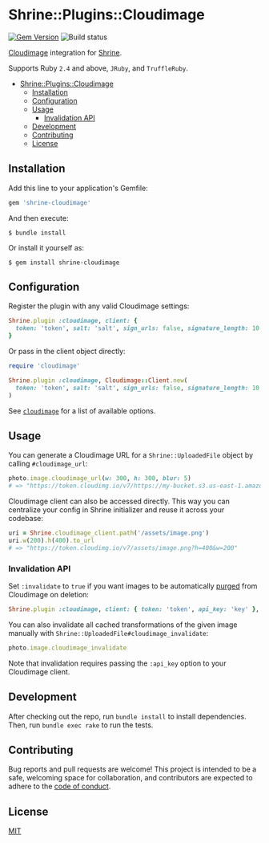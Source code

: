 # Shrine::Plugins::Cloudimage

[![Gem Version](https://badge.fury.io/rb/shrine-cloudimage.svg)](https://badge.fury.io/rb/shrine-cloudimage) ![Build status](https://github.com/janklimo/shrine-cloudimage/workflows/Build/badge.svg)

[Cloudimage](https://www.cloudimage.io) integration for [Shrine](https://shrinerb.com).

Supports Ruby `2.4` and above, `JRuby`, and `TruffleRuby`.

- [Shrine::Plugins::Cloudimage](#shrinepluginscloudimage)
  - [Installation](#installation)
  - [Configuration](#configuration)
  - [Usage](#usage)
    - [Invalidation API](#invalidation-api)
  - [Development](#development)
  - [Contributing](#contributing)
  - [License](#license)

## Installation

Add this line to your application's Gemfile:

```ruby
gem 'shrine-cloudimage'
```

And then execute:

    $ bundle install

Or install it yourself as:

    $ gem install shrine-cloudimage

## Configuration

Register the plugin with any valid Cloudimage settings:

```ruby
Shrine.plugin :cloudimage, client: {
  token: 'token', salt: 'salt', sign_urls: false, signature_length: 10
}
```

Or pass in the client object directly:

```ruby
require 'cloudimage'

Shrine.plugin :cloudimage, Cloudimage::Client.new(
  token: 'token', salt: 'salt', sign_urls: false, signature_length: 10
)
```

See [`cloudimage`][cloudimage] for a list of available options.

## Usage

You can generate a Cloudimage URL for a `Shrine::UploadedFile` object by
calling `#cloudimage_url`:

```ruby
photo.image.cloudimage_url(w: 300, h: 300, blur: 5)
# => "https://token.cloudimg.io/v7/https://my-bucket.s3.us-east-1.amazonaws.com/assets/image.jpg?blur=5&h=300&w=300"
```

Cloudimage client can also be accessed directly. This way you can centralize your
config in Shrine initializer and reuse it across your codebase:

```ruby
uri = Shrine.cloudimage_client.path('/assets/image.png')
uri.w(200).h(400).to_url
# => "https://token.cloudimg.io/v7/assets/image.png?h=400&w=200"
```

### Invalidation API

Set `:invalidate` to `true` if you want images to be automatically
[purged][invalidation] from Cloudimage on deletion:

```rb
Shrine.plugin :cloudimage, client: { token: 'token', api_key: 'key' }, invalidate: true
```

You can also invalidate all cached transformations of the given image manually with
`Shrine::UploadedFile#cloudimage_invalidate`:

```rb
photo.image.cloudimage_invalidate
```

Note that invalidation requires passing the `:api_key` option to your Cloudimage client.

## Development

After checking out the repo, run `bundle install` to install dependencies.
Then, run `bundle exec rake` to run the tests.

## Contributing

Bug reports and pull requests are welcome! This project is intended
to be a safe, welcoming space for collaboration, and contributors
are expected to adhere to the
[code of conduct](https://github.com/scaleflex/cloudimage-rb/blob/master/CODE_OF_CONDUCT.md).

## License

[MIT](https://opensource.org/licenses/MIT)

[invalidation]: https://docs.cloudimage.io/go/cloudimage-documentation-v7/en/caching-acceleration/invalidation-api
[cloudimage]: https://github.com/scaleflex/cloudimage-rb
